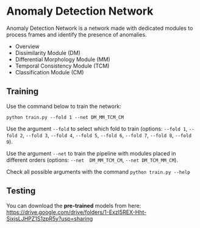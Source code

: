 # Anomaly Detection Network
Anomaly Detection Network is a network made with dedicated modules to process frames and identify the presence of anomalies.

* Overview
* Dissimilarity Module (DM)
* Differential Morphology Module (MM)
* Temporal Consistency Module (TCM)
* Classification Module (CM)

## Training

Use the command below to train the network:

`python train.py --fold 1 --net DM_MM_TCM_CM`

Use the argument `--fold` to select which fold to train (options: `--fold 1`, `--fold 2`, `--fold 3`, `--fold 4`, `--fold 5`, `--fold 6`, `--fold 7`, `--fold 8`, `--fold 9`).

Use the argument `--net` to train the pipeline with modules placed in different orders (options: `--net  DM_MM_TCM_CM`, `--net DM_TCM_MM_CM`).

Check all possible arguments with the command `python train.py --help`

## Testing

You can download the **pre-trained** models from here:
https://drive.google.com/drive/folders/1-ExzI5REX-Hht-SixjsLJHPZ1S1zpR5y?usp=sharing
